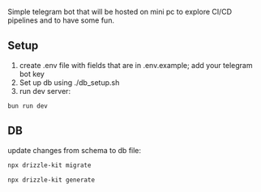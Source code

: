 Simple telegram bot that will be hosted on mini pc to explore CI/CD pipelines and to have some fun.

## Setup

1. create .env file with fields that are in .env.example; add your telegram bot key
2. Set up db using ./db_setup.sh
3. run dev server:

```
bun run dev
```

## DB

update changes from schema to db file:

```bash
npx drizzle-kit migrate
```

```bash
npx drizzle-kit generate
```